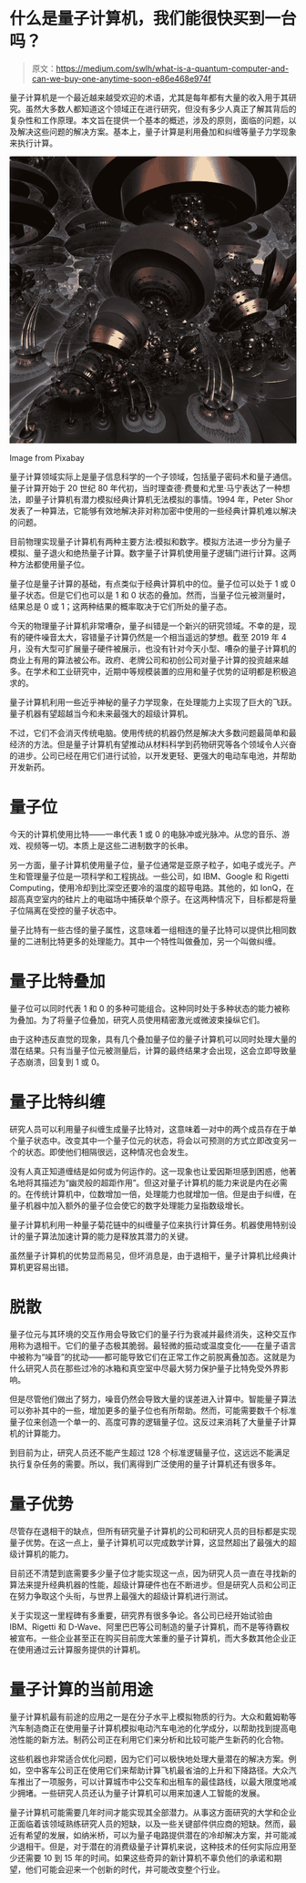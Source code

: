 # 什么是量子计算机，我们能很快买到一台吗？

> 原文：<https://medium.com/swlh/what-is-a-quantum-computer-and-can-we-buy-one-anytime-soon-e86e468e974f>

量子计算机是一个最近越来越受欢迎的术语，尤其是每年都有大量的收入用于其研究。虽然大多数人都知道这个领域正在进行研究，但没有多少人真正了解其背后的复杂性和工作原理。本文旨在提供一个基本的概述，涉及的原则，面临的问题，以及解决这些问题的解决方案。基本上，量子计算是利用叠加和纠缠等量子力学现象来执行计算。

![](img/898e451000f858e90b5ae0d371bad5e4.png)

Image from Pixabay

量子计算领域实际上是量子信息科学的一个子领域，包括量子密码术和量子通信。量子计算开始于 20 世纪 80 年代初，当时理查德·费曼和尤里·马宁表达了一种想法，即量子计算机有潜力模拟经典计算机无法模拟的事情。1994 年，Peter Shor 发表了一种算法，它能够有效地解决非对称加密中使用的一些经典计算机难以解决的问题。

目前物理实现量子计算机有两种主要方法:模拟和数字。模拟方法进一步分为量子模拟、量子退火和绝热量子计算。数字量子计算机使用量子逻辑门进行计算。这两种方法都使用量子位。

量子位是量子计算的基础，有点类似于经典计算机中的位。量子位可以处于 1 或 0 量子状态。但是它们也可以是 1 和 0 状态的叠加。然而，当量子位元被测量时，结果总是 0 或 1；这两种结果的概率取决于它们所处的量子态。

今天的物理量子计算机非常嘈杂，量子纠错是一个新兴的研究领域。不幸的是，现有的硬件噪音太大，容错量子计算仍然是一个相当遥远的梦想。截至 2019 年 4 月，没有大型可扩展量子硬件被展示，也没有针对今天小型、嘈杂的量子计算机的商业上有用的算法被公布。政府、老牌公司和初创公司对量子计算的投资越来越多。在学术和工业研究中，近期中等规模装置的应用和量子优势的证明都是积极追求的。

量子计算机利用一些近乎神秘的量子力学现象，在处理能力上实现了巨大的飞跃。量子机器有望超越当今和未来最强大的超级计算机。

不过，它们不会消灭传统电脑。使用传统的机器仍然是解决大多数问题最简单和最经济的方法。但是量子计算机有望推动从材料科学到药物研究等各个领域令人兴奋的进步。公司已经在用它们进行试验，以开发更轻、更强大的电动车电池，并帮助开发新药。

# 量子位

今天的计算机使用比特——一串代表 1 或 0 的电脉冲或光脉冲。从您的音乐、游戏、视频等一切。本质上是这些二进制数字的长串。

另一方面，量子计算机使用量子位，量子位通常是亚原子粒子，如电子或光子。产生和管理量子位是一项科学和工程挑战。一些公司，如 IBM、Google 和 Rigetti Computing，使用冷却到比深空还要冷的温度的超导电路。其他的，如 IonQ，在超高真空室内的硅片上的电磁场中捕获单个原子。在这两种情况下，目标都是将量子位隔离在受控的量子状态中。

量子比特有一些古怪的量子属性，这意味着一组相连的量子比特可以提供比相同数量的二进制比特更多的处理能力。其中一个特性叫做叠加，另一个叫做纠缠。

# 量子比特叠加

量子位可以同时代表 1 和 0 的多种可能组合。这种同时处于多种状态的能力被称为叠加。为了将量子位叠加，研究人员使用精密激光或微波束操纵它们。

由于这种违反直觉的现象，具有几个叠加量子位的量子计算机可以同时处理大量的潜在结果。只有当量子位元被测量后，计算的最终结果才会出现，这会立即导致量子态崩溃，回复到 1 或 0。

# 量子比特纠缠

研究人员可以利用量子纠缠生成量子比特对，这意味着一对中的两个成员存在于单个量子状态中。改变其中一个量子位元的状态，将会以可预测的方式立即改变另一个的状态。即使他们相隔很远，这种情况也会发生。

没有人真正知道缠结是如何或为何运作的。这一现象也让爱因斯坦感到困惑，他著名地将其描述为“幽灵般的超距作用”。但这对量子计算机的能力来说是内在必需的。在传统计算机中，位数增加一倍，处理能力也就增加一倍。但是由于纠缠，在量子机器中加入额外的量子位会使它的数字处理能力呈指数级增长。

量子计算机利用一种量子菊花链中的纠缠量子位来执行计算任务。机器使用特别设计的量子算法加速计算的能力是释放其潜力的关键。

虽然量子计算机的优势显而易见，但坏消息是，由于退相干，量子计算机比经典计算机更容易出错。

# 脱散

量子位元与其环境的交互作用会导致它们的量子行为衰减并最终消失，这种交互作用称为退相干。它们的量子态极其脆弱。最轻微的振动或温度变化——在量子语言中被称为“噪音”的扰动——都可能导致它们在正常工作之前脱离叠加态。这就是为什么研究人员在那些过冷的冰箱和真空室中尽最大努力保护量子比特免受外界影响。

但是尽管他们做出了努力，噪音仍然会导致大量的误差进入计算中。智能量子算法可以弥补其中的一些，增加更多的量子位也有所帮助。然而，可能需要数千个标准量子位来创造一个单一的、高度可靠的逻辑量子位。这反过来消耗了大量量子计算机的计算能力。

到目前为止，研究人员还不能产生超过 128 个标准逻辑量子位，这远远不能满足执行复杂任务的需要。所以，我们离得到广泛使用的量子计算机还有很多年。

# 量子优势

尽管存在退相干的缺点，但所有研究量子计算机的公司和研究人员的目标都是实现量子优势。在这一点上，量子计算机可以完成数学计算，这显然超出了最强大的超级计算机的能力。

目前还不清楚到底需要多少量子位才能实现这一点，因为研究人员一直在寻找新的算法来提升经典机器的性能，超级计算硬件也在不断进步。但是研究人员和公司正在努力争取这个头衔，与世界上最强大的超级计算机进行测试。

关于实现这一里程碑有多重要，研究界有很多争论。各公司已经开始试验由 IBM、Rigetti 和 D-Wave、阿里巴巴等公司制造的量子计算机，而不是等待霸权被宣布。一些企业甚至正在购买目前庞大笨重的量子计算机，而大多数其他企业正在使用通过云计算服务提供的计算机。

# 量子计算的当前用途

量子计算机最有前途的应用之一是在分子水平上模拟物质的行为。大众和戴姆勒等汽车制造商正在使用量子计算机模拟电动汽车电池的化学成分，以帮助找到提高电池性能的新方法。制药公司正在利用它们来分析和比较可能产生新药的化合物。

这些机器也非常适合优化问题，因为它们可以极快地处理大量潜在的解决方案。例如，空中客车公司正在使用它们来帮助计算飞机最省油的上升和下降路径。大众汽车推出了一项服务，可以计算城市中公交车和出租车的最佳路线，以最大限度地减少拥堵。一些研究人员还认为量子计算机可以用来加速人工智能的发展。

量子计算机可能需要几年时间才能实现其全部潜力。从事这方面研究的大学和企业正面临着该领域熟练研究人员的短缺，以及一些关键部件供应商的短缺。然而，最近有希望的发展，如纳米桥，可以为量子电路提供潜在的冷却解决方案，并可能减少退相干。但是，对于潜在的消费级量子计算机来说，这种技术的任何实际应用至少还需要 10 到 15 年的时间。如果这些奇异的新计算机不辜负他们的承诺和期望，他们可能会迎来一个创新的时代，并可能改变整个行业。